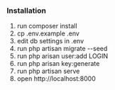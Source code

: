 ### Installation ###
1. run composer install
1. cp .env.example .env
1. edit db settings in .env
1. run php artisan migrate --seed
1. run php arisan user:add LOGIN
1. run php arisan key:generate
1. run php artisan serve
1. open http://localhost:8000